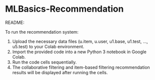 # MLBasics-Recommendation

README:

To run the recommendation system:
1. Upload the necessary data files (u.item, u.user, u1.base, u1.test, ..., u5.test) to your Colab environment.
2. Import the provided code into a new Python 3 notebook in Google Colab.
3. Run the code cells sequentially.
4. The collaborative filtering and item-based filtering recommendation results will be displayed after running the cells.
